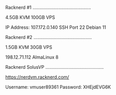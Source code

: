 

Racknerd #1
.............................................

4.5GB KVM 100GB VPS

IP Address: 107.172.0.140
SSH Port 22
Debian 11

Racknerd #2
.............................................

1.5GB KVM 30GB VPS

198.12.71.112
AlmaLinux 8

Racknerd SolusVP
.............................................

https://nerdvm.racknerd.com/

Username: vmuser89361
Password: XHEjdEVG6K